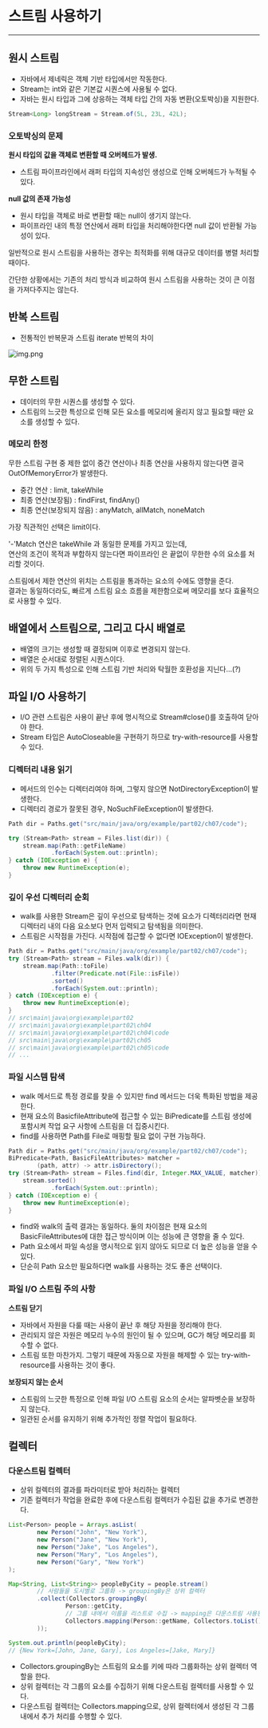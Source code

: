 # 스트림 사용하기

---

## 원시 스트림
- 자바에서 제네릭은 객체 기반 타입에서만 작동한다.
- Stream<T>는 int와 같은 기본값 시퀀스에 사용될 수 없다.
- 자바는 원시 타입과 그에 상응하는 객체 타입 간의 자동 변환(오토박싱)을 지원한다.
```java
Stream<Long> longStream = Stream.of(5L, 23L, 42L);
```

### 오토박싱의 문제 

**원시 타입의 값을 객체로 변환할 때 오버헤드가 발생.**
- 스트림 파이프라인에서 래퍼 타입의 지속성인 생성으로 인해 오버헤드가 누적될 수 있다.

**null 값의 존재 가능성**
- 원시 타입을 객체로 바로 변환할 때는 null이 생기지 않는다.
- 파이프라인 내의 특정 연산에서 래퍼 타입을 처리해야한다면 null 값이 반환될 가능성이 있다.

일반적으로 원시 스트림을 사용하는 경우는 최적화를 위해 대규모 데이터를 병렬 처리할 때이다.

간단한 상황에서는 기존의 처리 방식과 비교하여 원시 스트림을 사용하는 것이 큰 이점을 가져다주지는 않는다.

## 반복 스트림 
- 전통적인 반복문과 스트림 iterate 반복의 차이

![img.png](img/전통반복&스트림반복.png)

## 무한 스트림
- 데이터의 무한 시퀀스를 생성할 수 있다.
- 스트림의 느긋한 특성으로 인해 모든 요소를 메모리에 올리지 않고 필요할 때만 요소를 생성할 수 있다.

### 메모리 한정
무한 스트림 구현 중 제한 없이 중간 연산이나 최종 연산을 사용하지 않는다면 결국 OutOfMemoryError가 발생한다.

- 중간 연산 : limit, takeWhile
- 최종 연산(보장됨) : findFirst, findAny()
- 최종 연산(보장되지 않음) : anyMatch, allMatch, noneMatch

가장 직관적인 선택은 limit이다. 

'-'Match 연산은 takeWhile 과 동일한 문제를 가지고 있는데,<br>
연산의 조건이 목적과 부합하지 않는다면 파이프라인 은 끝없이 무한한 수의 요소를 처리할 것이다.<br>

스트림에서 제한 연산의 위치는 스트림을 통과하는 요소의 수에도 영향을 준다.<br>
결과는 동일하더라도, 빠르게 스트림 요소 흐름을 제한함으로써 메모리를 보다 효율적으로 사용할 수 있다.

## 배열에서 스트림으로, 그리고 다시 배열로
- 배열의 크기는 생성할 때 결정되며 이후로 변경되지 않는다.
- 배열은 순서대로 정렬된 시퀀스이다.
- 위의 두 가지 특성으로 인해 스트림 기반 처리와 탁월한 호환성을 지닌다...(?)

## 파일 I/O 사용하기
- I/O 관련 스트림은 사용이 끝난 후에 명시적으로 Stream#close()를 호출하여 닫아야 한다.
- Stream 타입은 AutoCloseable을 구현하기 하므로 try-with-resource를 사용할 수 있다.

### 디렉터리 내용 읽기
- 메서드의 인수는 디렉터리여야 하며, 그렇지 않으면 NotDirectoryException이 발생한다.
- 디렉터리 경로가 잘못된 경우, NoSuchFileException이 발생한다.
```java
Path dir = Paths.get("src/main/java/org/example/part02/ch07/code");

try (Stream<Path> stream = Files.list(dir)) {
    stream.map(Path::getFileName)
            .forEach(System.out::println);
} catch (IOException e) {
    throw new RuntimeException(e);
}
```

### 깊이 우선 디렉터리 순회
- walk를 사용한 Stream은 깊이 우선으로 탐색하는 것에 요소가 디렉터리라면 현재 디렉터리 내의 다음 요소보다 먼저 입력되고 탐색됨을 의미한다.
- 스트림은 시작점을 가진다. 시작점에 접근할 수 없다면 IOException이 발생한다.
```java
Path dir = Paths.get("src/main/java/org/example/part02/ch07/code");
try (Stream<Path> stream = Files.walk(dir)) {
    stream.map(Path::toFile)
            .filter(Predicate.not(File::isFile))
            .sorted()
            .forEach(System.out::println);
} catch (IOException e) {
    throw new RuntimeException(e);
}
// src\main\java\org\example\part02
// src\main\java\org\example\part02\ch04
// src\main\java\org\example\part02\ch04\code
// src\main\java\org\example\part02\ch05
// src\main\java\org\example\part02\ch05\code
// ...
```

### 파일 시스템 탐색
- walk 메서드로 특정 경로를 찾을 수 있지만 find 메서드는 더욱 특화된 방법을 제공한다.
- 현재 요소의 BasicfileAttribute에 접근할 수 있는 BiPredicate를 스트림 생성에 포함시켜 작업 요구 사항에 스트림을 더 집중시킨다.
- find를 사용하면 Path를 File로 매핑할 필요 없이 구현 가능하다.
```java
Path dir = Paths.get("src/main/java/org/example/part02/ch07/code");
BiPredicate<Path, BasicFileAttributes> matcher =
        (path, attr) -> attr.isDirectory();
try (Stream<Path> stream = Files.find(dir, Integer.MAX_VALUE, matcher)) {
    stream.sorted()
            .forEach(System.out::println);
} catch (IOException e) {
    throw new RuntimeException(e);
}
```
- find와 walk의 출력 결과는 동일하다. 둘의 차이점은 현재 요소의 BasicFileAttributes에 대한 접근 방식이며 이는 성능에 큰 영향을 줄 수 있다.
- Path 요소에서 파일 속성을 명시적으로 읽지 않아도 되므로 더 높은 성능을 얻을 수 있다.
- 단순히 Path 요소만 필요하다면 walk를 사용하는 것도 좋은 선택이다.

### 파일 I/O 스트림 주의 사항

**스트림 닫기**
- 자바에서 자원을 다룰 때는 사용이 끝난 후 해당 자원을 정리해야 한다.
- 관리되지 않은 자원은 메모리 누수의 원인이 될 수 있으며, GC가 해당 메모리를 회수할 수 없다.
- 스트림 또한 마찬가지. 그렇기 때문에 자동으로 자원을 해제할 수 있는 try-with-resource를 사용하는 것이 좋다.

**보장되지 않는 순서**
- 스트림의 느긋한 특정으로 인해 파일 I/O 스트림 요소의 순서는 알파벳순을 보장하지 않는다.
- 일관된 순서를 유지하기 위해 추가적인 정렬 작업이 필요하다.

## 컬렉터

### 다운스트림 컬렉터
- 상위 컬렉터의 결과를 파라미터로 받아 처리하는 컬렉터
- 기존 컬렉터가 작업을 완료한 후에 다운스트림 컬렉터가 수집된 값을 추가로 변경한다.
```java
List<Person> people = Arrays.asList(
        new Person("John", "New York"),
        new Person("Jane", "New York"),
        new Person("Jake", "Los Angeles"),
        new Person("Mary", "Los Angeles"),
        new Person("Gary", "New York")
);

Map<String, List<String>> peopleByCity = people.stream()
        // 사람들을 도시별로 그룹화 -> groupingBy은 상위 컬렉터
        .collect(Collectors.groupingBy(
                Person::getCity,
                // 그룹 내에서 이름을 리스트로 수집 -> mapping은 다운스트림 사용된다.
                Collectors.mapping(Person::getName, Collectors.toList())
        ));

System.out.println(peopleByCity);
// {New York=[John, Jane, Gary], Los Angeles=[Jake, Mary]}
```
- Collectors.groupingBy는 스트림의 요소를 키에 따라 그룹화하는 상위 컬렉터 역할을 한다.
- 상위 컬렉터는 각 그룹의 요소를 수집하기 위해 다운스트림 컬렉터를 사용할 수 있다.
- 다운스트림 컬렉터는 Collectors.mapping으로, 상위 컬렉터에서 생성된 각 그룹 내에서 추가 처리를 수행할 수 있다.